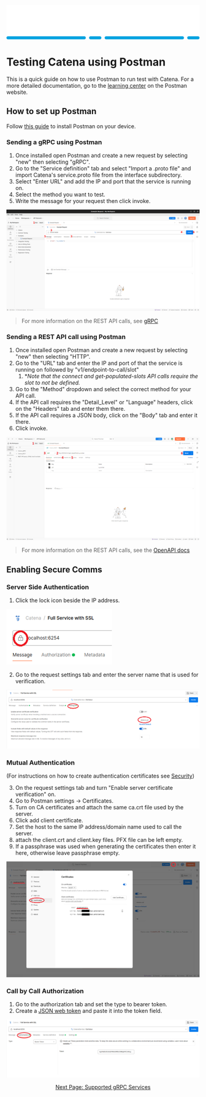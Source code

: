 ![Alt](images/Catena%20Logo_PMS2191%20&%20White.png)

# Testing Catena using Postman 
This is a quick guide on how to use Postman to run test with Catena. For a more detailed documentation, go to the [learning center](https://learning.postman.com/docs/introduction/overview/) on the Postman website.

## How to set up Postman
Follow [this guide](https://learning.postman.com/docs/getting-started/installation/installation-and-updates/) to install Postman on your device.

### Sending a gRPC using Postman
1. Once installed open Postman and create a new request by selecting "new" then selecting "gRPC". 
2. Go to the "Service definition" tab and select "Import a .proto file" and import Catena's service.proto file from the interface subdirectory. 
3. Select "Enter URL" and add the IP and port that the service is running on.
4. Select the method you want to test.
5. Write the message for your request then click invoke.

![Alt](images/Postman%20guide%20example.png) 

> For more information on the REST API calls, see [gRPC]()

### Sending a REST API call using Postman
1. Once installed open Postman and create a new request by selecting "new" then selecting "HTTP". 
2. Go to the "URL" tab and enter the IP and port of that the service is running on followed by "v1/endpoint-to-call/slot"
    1. **Note that the connect and get-populated-slots API calls require the slot to not be defined.*
3. Go to the "Method" dropdown and select the correct method for your API call.
4. If the API call requires the "Detail_Level" or "Language" headers, click on the "Headers" tab and enter them there.
6. If the API call requires a JSON body, click on the "Body" tab and enter it there.
5. Click invoke.

![Alt](images/Postman%20guide%20example%20REST.png) 

> For more information on the REST API calls, see the [OpenAPI docs]()

## Enabling Secure Comms

### Server Side Authentication
1. Click the lock icon beside the IP address.

![Alt](images/Postman%20SSL%201.png)

2. Go to the request settings tab and enter the server name that is used for verification.

![Alt](images/Postman%20SSL%202.png)

### Mutual Authentication
(For instructions on how to create authentication certificates see [Security](Security.md))

3. On the request settings tab and turn "Enable server certificate verification" on.
4. Go to Postman settings -> Certificates.
5. Turn on CA certificates and attach the same ca.crt file used by the server.
6. Click add client certificate.
7. Set the host to the same IP address/domain name used  to call the server.
8. attach the client.crt and client.key files. PFX file can be left empty. 
9. If a passphrase was used when generating the certificates then enter it here, otherwise leave passphrase empty.

![Alt](images/Postman%20mTLS.png)


### Call by Call Authorization
1. Go to the authorization tab and set the type to bearer token. 
2. Create a [JSON web token](https://jwt.io/) and paste it into the token field.

![Alt](images/Postman%20Authorization.PNG)

<div style="text-align: center">

[Next Page: Supported gRPC Services](gRPC.html)

</div>